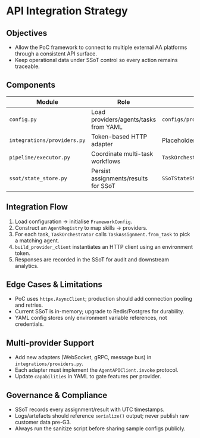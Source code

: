 # API Integration Strategy

## Objectives
- Allow the PoC framework to connect to multiple external AA platforms through a consistent API surface.
- Keep operational data under SSoT control so every action remains traceable.

## Components
| Module | Role | Artefact |
| --- | --- | --- |
| `config.py` | Load providers/agents/tasks from YAML | `configs/providers.example.yaml` |
| `integrations/providers.py` | Token-based HTTP adapter | Placeholder `HttpAgentClient` |
| `pipeline/executor.py` | Coordinate multi-task workflows | `TaskOrchestrator` |
| `ssot/state_store.py` | Persist assignments/results for SSoT | `SSoTStateStore.serialize()` |

## Integration Flow
1. Load configuration → initialise `FrameworkConfig`.
2. Construct an `AgentRegistry` to map skills → providers.
3. For each task, `TaskOrchestrator` calls `TaskAssignment.from_task` to pick a matching agent.
4. `build_provider_client` instantiates an HTTP client using an environment token.
5. Responses are recorded in the SSoT for audit and downstream analytics.

## Edge Cases & Limitations
- PoC uses `httpx.AsyncClient`; production should add connection pooling and retries.
- Current SSoT is in-memory; upgrade to Redis/Postgres for durability.
- YAML config stores only environment variable references, not credentials.

## Multi-provider Support
- Add new adapters (WebSocket, gRPC, message bus) in `integrations/providers.py`.
- Each adapter must implement the `AgentAPIClient.invoke` protocol.
- Update `capabilities` in YAML to gate features per provider.

## Governance & Compliance
- SSoT records every assignment/result with UTC timestamps.
- Logs/artefacts should reference `serialize()` output; never publish raw customer data pre-G3.
- Always run the sanitize script before sharing sample configs publicly.
